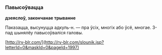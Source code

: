 ### Павысоўвацца
**дзеяслоў, закончанае трыванне**

Паказацца, высунуцца адкуль-н. — пра ўсіх, многіх або ўсё, многае. 3-пад шынялёу павысоўваліся галовы.

<a rel="author">[http://rv-blr.com/](http://rv-blr.com/slounik.jsp?letterId=0&maskId=0&pageId=1997)</a>
